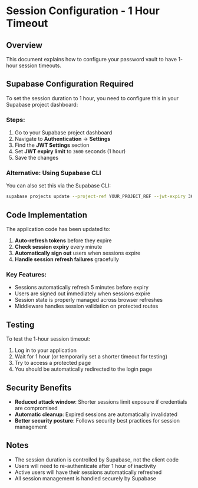 # Session Configuration - 1 Hour Timeout

## Overview
This document explains how to configure your password vault to have 1-hour session timeouts.

## Supabase Configuration Required

To set the session duration to 1 hour, you need to configure this in your Supabase project dashboard:

### Steps:
1. Go to your Supabase project dashboard
2. Navigate to **Authentication** → **Settings**
3. Find the **JWT Settings** section
4. Set **JWT expiry limit** to `3600` seconds (1 hour)
5. Save the changes

### Alternative: Using Supabase CLI
You can also set this via the Supabase CLI:

```bash
supabase projects update --project-ref YOUR_PROJECT_REF --jwt-expiry 3600
```

## Code Implementation

The application code has been updated to:

1. **Auto-refresh tokens** before they expire
2. **Check session expiry** every minute
3. **Automatically sign out** users when sessions expire
4. **Handle session refresh failures** gracefully

### Key Features:
- Sessions automatically refresh 5 minutes before expiry
- Users are signed out immediately when sessions expire
- Session state is properly managed across browser refreshes
- Middleware handles session validation on protected routes

## Testing

To test the 1-hour session timeout:

1. Log in to your application
2. Wait for 1 hour (or temporarily set a shorter timeout for testing)
3. Try to access a protected page
4. You should be automatically redirected to the login page

## Security Benefits

- **Reduced attack window**: Shorter sessions limit exposure if credentials are compromised
- **Automatic cleanup**: Expired sessions are automatically invalidated
- **Better security posture**: Follows security best practices for session management

## Notes

- The session duration is controlled by Supabase, not the client code
- Users will need to re-authenticate after 1 hour of inactivity
- Active users will have their sessions automatically refreshed
- All session management is handled securely by Supabase
